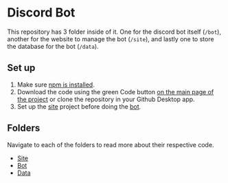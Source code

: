 # Discord Bot

This repository has 3 folder inside of it. One for the discord bot itself (`/bot`), another for the website to manage the bot (`/site`), and lastly one to store the database for the bot (`/data`).

## Set up

1. Make sure [npm is installed](https://www.npmjs.com/get-npm).
1. Download the code using the green Code button [on the main page of the project](https://github.com/Artists-for-Humanity/discord-bot) or clone the repository in your Github Desktop app.
1. Set up the [site](/site) project before doing the [bot](/bot).

## Folders

Navigate to each of the folders to read more about their respective code.

- [Site](/site)
- [Bot](/bot)
- [Data](/data)
